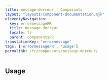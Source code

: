 ```yaml
---
title: message-derreur - Composants
layout: "layouts/component-documentation.njk"
eleventyNavigation:
  key: errormessageFR
  title: message-derreur
  locale: fr
  parent: componentsFR
translationKey: "errormessage"
tags: ['errormessageFR', 'usage']
permalink: /fr/composants/message-derreur/
---
```


## Usage